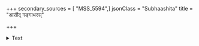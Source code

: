 +++
secondary_sources = [ "MSS_5594",]
jsonClass = "Subhaashita"
title = "आसीद् गङ्गाधरस्"

+++

<details><summary>Text</summary>

आसीद् गङ्गाधरस् तस्य भ्राता गङ्गाधरोपमः।  
एकान् बबन्ध यो व्यालान् मुमोचैकान् यदृच्छया॥
</details>
